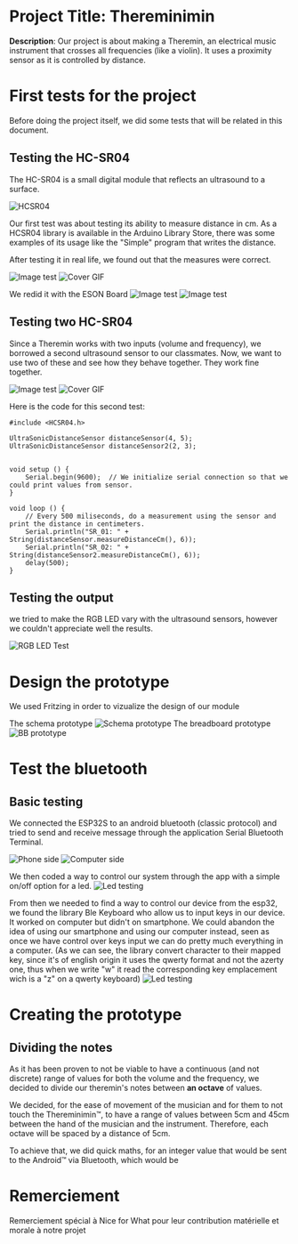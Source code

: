 # Project Title: Thereminimin
 **Description**: Our project is about making a Theremin, an electrical music instrument that crosses all frequencies (like a violin). It uses a proximity sensor as it is controlled by distance.

# First tests for the project
Before doing the project itself, we did some tests that will be related in this document.

## Testing the HC-SR04
The HC-SR04 is a small digital module that reflects an ultrasound to a surface. 

![HCSR04](https://projetsdiy.fr/data/uploads/2020/05/hc-sr04-arduino-schema-principe-trig-echo.jpg.webp?raw=true)

Our first test was about testing its ability to measure distance in cm. 
As a HCSR04 library is available in the Arduino Library Store, there was some examples of its usage like the "Simple" program that writes the distance.

After testing it in real life, we found out that the measures were correct.

![Image test](img/IMG_3523.PNG?raw=true)
![Cover GIF](img/screen_firsttest.png?raw=true)

We redid it with the ESON Board
![Image test](img/wifi_distance.PNG?raw=true)
![Image test](img/wifi_distance_pic.PNG?raw=true)


## Testing two HC-SR04
Since a Theremin works with two inputs (volume and frequency), we borrowed a second ultrasound sensor to our classmates.
Now, we want to use two of these and see how they behave together. They work fine together.

![Image test](img/2020-12-1509.56.01.jpeg?raw=true)
![Cover GIF](img/screen_secondtest.png?raw=true)

Here is the code for this second test: 

```Arduino
#include <HCSR04.h>

UltraSonicDistanceSensor distanceSensor(4, 5);
UltraSonicDistanceSensor distanceSensor2(2, 3);


void setup () {
    Serial.begin(9600);  // We initialize serial connection so that we could print values from sensor.
}

void loop () {
    // Every 500 miliseconds, do a measurement using the sensor and print the distance in centimeters.
    Serial.println("SR_01: " + String(distanceSensor.measureDistanceCm(), 6));
    Serial.println("SR_02: " + String(distanceSensor2.measureDistanceCm(), 6));
    delay(500);
}
```

## Testing the output

we tried to make the RGB LED vary with the ultrasound sensors, however we couldn't appreciate well the results.

![RGB LED Test](img/2020-12-1510.58.51.jpeg?raw=true)

# Design the prototype

We used Fritzing in order to vizualize the design of our module

The schema prototype
![Schema prototype](img/Prototype_schema.png?raw=true)
The breadboard prototype
![BB prototype](img/Prototype_bb.png?raw=true)

# Test the bluetooth
## Basic testing

We connected the ESP32S to an android bluetooth (classic protocol) and tried to send and receive message through the application Serial Bluetooth Terminal.

![Phone side](img/esp32phone.png?raw=true) 
![Computer side](img/esp32pc.png?raw=true)

We then coded a way to control our system through the app with a simple on/off option for a led.
![Led testing](img/esp32led.png?raw=true)

From then we needed to find a way to control our device from the esp32, we found the library Ble Keyboard who allow us to input keys in our device. It worked on computer but didn't on smartphone. We could abandon the idea of using our smartphone and using our computer instead, seen as once we have control over keys input we can do pretty much everything in a computer.
(As we can see, the library convert character to their mapped key, since it's of english origin it uses the qwerty format and not the azerty one, thus when we write "w" it read the corresponding key emplacement wich is a "z" on a qwerty keyboard)
![Led testing](img/blekeyboard.png?raw=true)


# Creating the prototype

## Dividing the notes
As it has been proven to not be viable to have a continuous (and not discrete) range of values for both the volume and the frequency, we decided to divide our theremin's notes between **an octave** of values.

We decided, for the ease of movement of the musician and for them to not touch the Thereminimin™, to have a range of values between 5cm and 45cm between the hand of the musician and the instrument. Therefore, each octave will be spaced by a distance of 5cm. 

To achieve that, we did quick maths, for an integer value that would be sent to the Android™ via Bluetooth, which would be 


# Remerciement
Remerciement spécial à Nice for What pour leur contribution matérielle et morale à notre projet